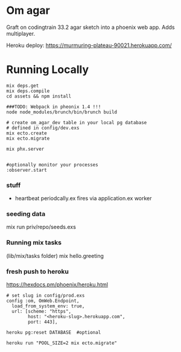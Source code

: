 # Om agar

Graft on codingtrain 33.2 agar sketch into a phoenix web app.
Adds multiplayer.

Heroku deploy: https://murmuring-plateau-90021.herokuapp.com/


# Running Locally

```
mix deps.get
mix deps.compile
cd assets && npm install

###TODO: Webpack in pheonix 1.4 !!!
node node_modules/brunch/bin/brunch build

# create om_agar_dev table in your local pg database
# defined in config/dev.exs
mix ecto.create
mix ecto.migrate

mix phx.server


#optionally monitor your processes
:observer.start
```


### stuff
- heartbeat periodcally.ex fires via application.ex worker


### seeding data
mix run priv/repo/seeds.exs

### Running mix tasks 
 (lib/mix/tasks folder)
mix hello.greeting



### fresh push to heroku
https://hexdocs.pm/phoenix/heroku.html

```
# set slug in config/prod.exs
config :om, OmWeb.Endpoint,
  load_from_system_env: true,
  url: [scheme: "https",
        host: "<heroku-slug>.herokuapp.com",
        port: 443],

heroku pg:reset DATABASE  #optional

heroku run "POOL_SIZE=2 mix ecto.migrate"
```